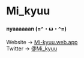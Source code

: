 # Mi_kyuu
#### nyaaaaaan (=^・ω・^=)

Website -> [Mi-kyuu.web.app](https://mi-kyuu.web.app)  
Twitter -> [@Mi_kyuu](https://twitter.com/Mi_kyuu)




<!--
**Mi-kyuu/Mi-kyuu** is a ✨ _special_ ✨ repository because its `README.md` (this file) appears on your GitHub profile.

Here are some ideas to get you started:

- 🔭 I’m currently working on ...
- 🌱 I’m currently learning ...
- 👯 I’m looking to collaborate on ...
- 🤔 I’m looking for help with ...
- 💬 Ask me about ...
- 📫 How to reach me: ...
- 😄 Pronouns: ...
- ⚡ Fun fact: ...
-->
